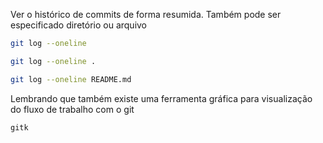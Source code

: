 Ver o histórico de commits de forma resumida.
Também pode ser especificado diretório ou arquivo
```sh
git log --oneline
```

```sh
git log --oneline .
```

```sh
git log --oneline README.md
```

Lembrando que também existe uma ferramenta gráfica 
para visualização do fluxo de trabalho com o git
```sh
gitk
```
